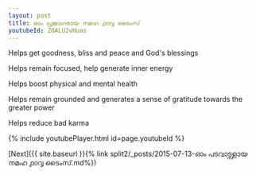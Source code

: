 ```yaml
---
layout: post
title: ഓം പ്രജാഗരായ നമഹ ൧൦൮ ടൈംസ്
youtubeId: ZOALU2vHuas
---
```

 
 
Helps get goodness, bliss and peace and God's blessings
 
Helps remain focused, help generate inner energy 
 
Helps boost physical and mental health 
 
Helps remain grounded and generates a sense of gratitude towards the greater power 
 
Helps reduce bad karma
 
 
 
 


{% include youtubePlayer.html id=page.youtubeId %}
 
[Next]({{ site.baseurl }}{% link  split2/_posts/2015-07-13-ഓം പടവാട്സളായ നമഹ ൧൦൮ ടൈംസ്.md%})
 
